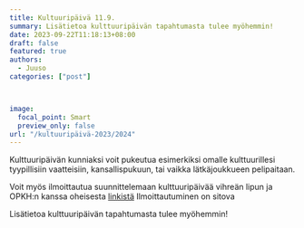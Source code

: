 ```yaml
---
title: Kultuuripäivä 11.9.
summary: Lisätietoa kulttuuripäivän tapahtumasta tulee myöhemmin!
date: 2023-09-22T11:18:13+08:00
draft: false
featured: true
authors:
  - Juuso
categories: ["post"]



image:
  focal_point: Smart
  preview_only: false 
url: "/kultuuripäivä-2023/2024"
---
```

Kulttuuripäivän kunniaksi voit pukeutua esimerkiksi omalle kulttuurillesi tyypillisiin vaatteisiin, kansallispukuun, tai vaikka lätkäjoukkueen pelipaitaan.

Voit myös ilmoittautua suunnittelemaan kulttuuripäivää vihreän lipun ja OPKH:n kanssa oheisesta [linkistä](https://forms.gle/gR1sCUUw9H1fCmFEA) Ilmoittautuminen on sitova

Lisätietoa kulttuuripäivän tapahtumasta tulee myöhemmin!